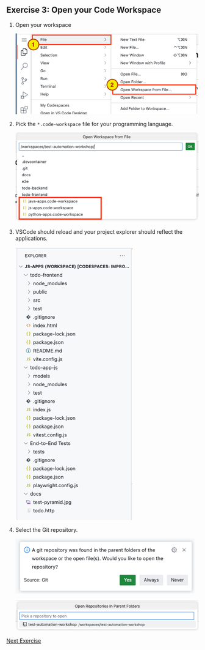 ## Exercise 3: Open your Code Workspace

1. Open your workspace

   ![Open your Code Workspace](../images/codespace_workspace_from_file.png)

2. Pick the `*.code-workspace` file for your programming language.

   ![Select your Code Workspace](../images/codespace_select_workspace.png)

3. VSCode should reload and your project explorer should reflect the applications.

   ![Your project files](../images/codespace_project_files.png)

4. Select the Git repository.

   ![Select Git Repository](../images/codespace_select_git.png)

   ![Select Git Repository](../images/codespace_select_git2.png)

[Next Exercise](./exercise4.md)

